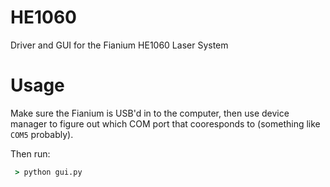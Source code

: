 # HE1060
Driver and GUI for the Fianium HE1060 Laser System

# Usage
Make sure the Fianium is USB'd in to the computer, then use device manager to figure out which COM port that cooresponds to (something like `COM5` probably).

Then run:
```cmd
 > python gui.py
 ```
